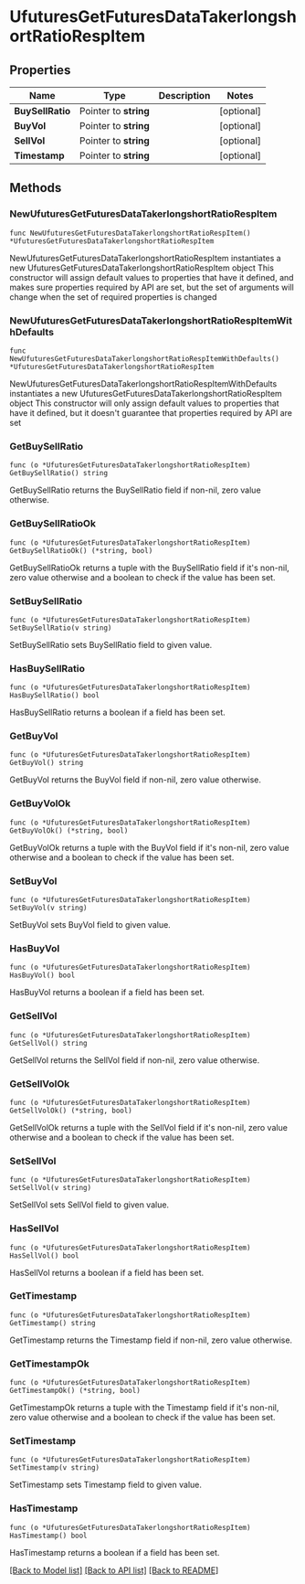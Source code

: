 # UfuturesGetFuturesDataTakerlongshortRatioRespItem

## Properties

Name | Type | Description | Notes
------------ | ------------- | ------------- | -------------
**BuySellRatio** | Pointer to **string** |  | [optional] 
**BuyVol** | Pointer to **string** |  | [optional] 
**SellVol** | Pointer to **string** |  | [optional] 
**Timestamp** | Pointer to **string** |  | [optional] 

## Methods

### NewUfuturesGetFuturesDataTakerlongshortRatioRespItem

`func NewUfuturesGetFuturesDataTakerlongshortRatioRespItem() *UfuturesGetFuturesDataTakerlongshortRatioRespItem`

NewUfuturesGetFuturesDataTakerlongshortRatioRespItem instantiates a new UfuturesGetFuturesDataTakerlongshortRatioRespItem object
This constructor will assign default values to properties that have it defined,
and makes sure properties required by API are set, but the set of arguments
will change when the set of required properties is changed

### NewUfuturesGetFuturesDataTakerlongshortRatioRespItemWithDefaults

`func NewUfuturesGetFuturesDataTakerlongshortRatioRespItemWithDefaults() *UfuturesGetFuturesDataTakerlongshortRatioRespItem`

NewUfuturesGetFuturesDataTakerlongshortRatioRespItemWithDefaults instantiates a new UfuturesGetFuturesDataTakerlongshortRatioRespItem object
This constructor will only assign default values to properties that have it defined,
but it doesn't guarantee that properties required by API are set

### GetBuySellRatio

`func (o *UfuturesGetFuturesDataTakerlongshortRatioRespItem) GetBuySellRatio() string`

GetBuySellRatio returns the BuySellRatio field if non-nil, zero value otherwise.

### GetBuySellRatioOk

`func (o *UfuturesGetFuturesDataTakerlongshortRatioRespItem) GetBuySellRatioOk() (*string, bool)`

GetBuySellRatioOk returns a tuple with the BuySellRatio field if it's non-nil, zero value otherwise
and a boolean to check if the value has been set.

### SetBuySellRatio

`func (o *UfuturesGetFuturesDataTakerlongshortRatioRespItem) SetBuySellRatio(v string)`

SetBuySellRatio sets BuySellRatio field to given value.

### HasBuySellRatio

`func (o *UfuturesGetFuturesDataTakerlongshortRatioRespItem) HasBuySellRatio() bool`

HasBuySellRatio returns a boolean if a field has been set.

### GetBuyVol

`func (o *UfuturesGetFuturesDataTakerlongshortRatioRespItem) GetBuyVol() string`

GetBuyVol returns the BuyVol field if non-nil, zero value otherwise.

### GetBuyVolOk

`func (o *UfuturesGetFuturesDataTakerlongshortRatioRespItem) GetBuyVolOk() (*string, bool)`

GetBuyVolOk returns a tuple with the BuyVol field if it's non-nil, zero value otherwise
and a boolean to check if the value has been set.

### SetBuyVol

`func (o *UfuturesGetFuturesDataTakerlongshortRatioRespItem) SetBuyVol(v string)`

SetBuyVol sets BuyVol field to given value.

### HasBuyVol

`func (o *UfuturesGetFuturesDataTakerlongshortRatioRespItem) HasBuyVol() bool`

HasBuyVol returns a boolean if a field has been set.

### GetSellVol

`func (o *UfuturesGetFuturesDataTakerlongshortRatioRespItem) GetSellVol() string`

GetSellVol returns the SellVol field if non-nil, zero value otherwise.

### GetSellVolOk

`func (o *UfuturesGetFuturesDataTakerlongshortRatioRespItem) GetSellVolOk() (*string, bool)`

GetSellVolOk returns a tuple with the SellVol field if it's non-nil, zero value otherwise
and a boolean to check if the value has been set.

### SetSellVol

`func (o *UfuturesGetFuturesDataTakerlongshortRatioRespItem) SetSellVol(v string)`

SetSellVol sets SellVol field to given value.

### HasSellVol

`func (o *UfuturesGetFuturesDataTakerlongshortRatioRespItem) HasSellVol() bool`

HasSellVol returns a boolean if a field has been set.

### GetTimestamp

`func (o *UfuturesGetFuturesDataTakerlongshortRatioRespItem) GetTimestamp() string`

GetTimestamp returns the Timestamp field if non-nil, zero value otherwise.

### GetTimestampOk

`func (o *UfuturesGetFuturesDataTakerlongshortRatioRespItem) GetTimestampOk() (*string, bool)`

GetTimestampOk returns a tuple with the Timestamp field if it's non-nil, zero value otherwise
and a boolean to check if the value has been set.

### SetTimestamp

`func (o *UfuturesGetFuturesDataTakerlongshortRatioRespItem) SetTimestamp(v string)`

SetTimestamp sets Timestamp field to given value.

### HasTimestamp

`func (o *UfuturesGetFuturesDataTakerlongshortRatioRespItem) HasTimestamp() bool`

HasTimestamp returns a boolean if a field has been set.


[[Back to Model list]](../README.md#documentation-for-models) [[Back to API list]](../README.md#documentation-for-api-endpoints) [[Back to README]](../README.md)


